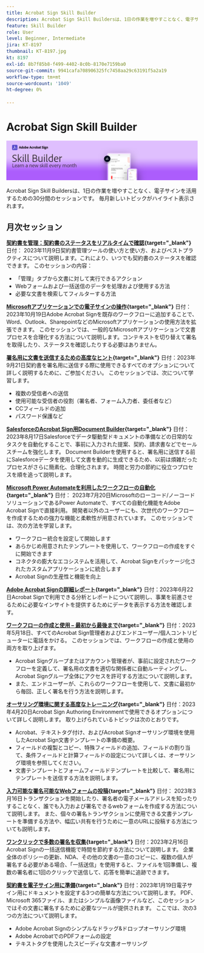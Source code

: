 ```yaml
---
title: Acrobat Sign Skill Builder
description: Acrobat Sign Skill Buildersは、1日の作業を増やすことなく、電子サインを活用するための30分間のセッションです
feature: Skill Builder
role: User
level: Beginner, Intermediate
jira: KT-8197
thumbnail: KT-8197.jpg
kt: 8197
exl-id: 8b7f85b8-f499-4402-8c0b-8170e7159ba0
source-git-commit: 9941cafa708906325fc7458aa29c63191f5a2a19
workflow-type: tm+mt
source-wordcount: '1049'
ht-degree: 0%

---
```


# Acrobat Sign Skill Builder

![スキルビルダーバナー](../assets/SB_Hero.png)

Acrobat Sign Skill Buildersは、1日の作業を増やすことなく、電子サインを活用するための30分間のセッションです。 毎月新しいトピックがハイライト表示されます。

## 月次セッション

**[契約書を管理：契約書のステータスをリアルタイムで確認](https://teamwork.adobe.com/adobe-sign-skill-builder/attendease/networking/experience/aad26d3c-699b-4d99-a272-30bcbfbc1bf2/e1b6dd21-c94a-4c1b-9eeb-abec464e3cbd){target="_blank"}**
日付： 2023年11月9日契約書管理ツールの使い方と使い方、およびベストプラクティスについて説明します。これにより、いつでも契約書のステータスを確認できます。 このセッションの内容：

* 「管理」タブから文書に対して実行できるアクション
* Webフォームおよび一括送信のデータを処理および使用する方法
* 必要な文書を検索してフィルターする方法

**[Microsoftアプリケーションでの電子サインの操作](https://teamwork.adobe.com/adobe-sign-skill-builder/attendease/networking/experience/7c88319e-04b7-4560-aad3-ba288d5cfc76/3bd16192-c4c9-4d66-9b1c-575ddcc3c6bb){target="_blank"}**
日付： 2023年10月19日Adobe Acrobat Signを既存のワークフローに追加することで、Word、Outlook、SharepointなどのMicrosoftアプリケーションの使用方法を拡張できます。 このセッションでは、一般的なMicrosoftアプリケーションで文書プロセスを合理化する方法について説明します。コンテキストを切り替えて署名を取得したり、ステータスを確認したりする必要はありません。

**[署名用に文書を送信するための高度なヒント](https://teamwork.adobe.com/adobe-sign-skill-builder/attendease/networking/experience/d326c8ab-3173-4c95-9e5a-0afeff4ce006/4bae4b11-516b-4e50-8f10-d116538fd710){target="_blank"}**
日付：2023年9月21日契約書を署名用に送信する際に使用できるすべてのオプションについて詳しく説明するために、ご参加ください。 このセッションでは、次について学習します。

* 複数の受信者への送信
* 使用可能な受信者の役割（署名者、フォーム入力者、委任者など）
* CCフィールドの追加
* パスワード保護など

**[SalesforceのAcrobat Sign用Document Builder](https://teamwork.adobe.com/adobe-sign-skill-builder/attendease/networking/experience/4c4e8632-ba24-445f-a567-a9e76429bdf5/0a2f68ed-9a21-4911-9e38-15943c0e3f9a){target="_blank"}**
日付： 2023年8月17日Salesforceでデータ駆動型ドキュメントの準備などの日常的なタスクを自動化することで、事前に入力された提案、契約、請求書などでセールスチームを強化します。 Document Builderを使用すると、署名用に送信する前にSalesforceデータを使用して文書を動的に生成できるため、以前は煩雑だったプロセスがさらに簡素化、合理化されます。 時間と労力の節約に役立つプロセスを順を追って説明します。

**[Microsoft Power Automateを利用したワークフローの自動化](https://teamwork.adobe.com/adobe-sign-skill-builder/attendease/networking/experience/8409ba8b-e4ee-4e99-80cc-33902027b80e/307d147e-4b85-4330-81af-5929f0dc5ae4){target="_blank"}**
日付： 2023年7月20日Microsoftのローコード/ノーコードソリューションであるPower Automateで、すべての自動化機能をAdobe Acrobat Signで直接利用。 開発者以外のユーザーにも、次世代のワークフローを作成するための強力な機能と柔軟性が用意されています。 このセッションでは、次の方法を学習します。

* ワークフロー統合を設定して開始します
* あらかじめ用意されたテンプレートを使用して、ワークフローの作成をすぐに開始できます
* コネクタの膨大なエコシステムを活用して、Acrobat Signをパッケージ化されたカスタムアプリケーションに統合します
* Acrobat Signの生産性と機能を向上

**[Adobe Acrobat Signの詳細レポート](https://adobe-sign-skill-builder.joinus.adobeevents.com/attendease/networking/experience/fa28b18d-ab38-47d4-8ae8-3e0161550bd3/60081eb2-f8a3-45b6-9d75-4f3a53b4c53a){target="_blank"}**
日付：2023年6月22日Acrobat Signで利用できる分析とレポートについて説明し、事業を前進させるために必要なインサイトを提供するためにデータを表示する方法を確認します。

**[ワークフローの作成と使用 – 最初から最後まで](https://teamwork.adobe.com/adobe-sign-skill-builder/attendease/networking/experience/0fc7ccc5-eb36-47f0-a0d3-1fa3648c8fcf/42a9bbad-0a54-4c8c-8002-597d549600fe){target="_blank"}**
日付：2023年5月18日、すべてのAcrobat Sign管理者およびエンドユーザー/個人コントリビューターに電話をかける。 このセッションでは、ワークフローの作成と使用の両方を取り上げます。

* Acrobat Signグループまたはアカウント管理者が、事前に設定されたワークフローを定義して、署名用の文書を適切な関係者に自動ルーティングし、Acrobat Signグループ全体にアクセスを許可する方法について説明します。
* また、エンドユーザーが、これらのワークフローを使用して、文書に最初から毎回、正しく署名を行う方法を説明します。

**[オーサリング環境に関する高度なトレーニング](https://adobe-sign-skill-builder.joinus.adobeevents.com/attendease/networking/experience/30c06b3c-60f7-4293-9cd2-2544104d9140/85ffced9-7613-4382-b3a3-43ba227af5ba){target="_blank"}**
日付：2023年4月20日Acrobat Sign Authoring Environmentで使用できるオプションについて詳しく説明します。 取り上げられているトピックは次のとおりです。

* Acrobat、テキストタグ付け、およびAcrobat Signオーサリング環境を使用したAcrobat Sign文書テンプレートの準備の概要。
* フィールドの複製とコピー、特殊フィールドの追加、フィールドの割り当て、条件フィールドと計算フィールドの設定について詳しくは、オーサリング環境を参照してください。
* 文書テンプレートとフォームフィールドテンプレートを比較して、署名用にテンプレートを送信する方法を説明します。

**[入力可能な署名可能なWebフォームの投稿](https://adobe-sign-skill-builder.joinus.adobeevents.com/attendease/networking/experience/265580bf-245a-4751-9b51-c6877192d13a/9ae41cae-a53e-4b71-a748-2df0ee2e14c8){target="_blank"}**
日付： 2023年3月16日トランザクションを開始したり、署名者の電子メールアドレスを知ったりすることなく、誰でも入力および署名できるwebフォームを作成する方法について説明します。 また、個々の署名トランザクションに使用できる文書テンプレートを準備する方法や、幅広い共有を行うために一意のURLに投稿する方法についても説明します。

**[ワンクリックで多数の署名を収集](https://adobe-sign-skill-builder.joinus.adobeevents.com/attendease/networking/experience/552e5165-8762-4c73-9d41-8215d48a62cc/9d88acde-96fa-4d83-89e3-1296b94f4d90){target="_blank"}**
日付：2023年2月16日Acrobat Signの一括送信機能で時間を節約する方法について説明します。 企業全体のポリシーの更新、NDA、その他の文書の一意のコピーに、複数の個人が署名する必要がある場合、「一括送信」を使用すると、ファイルを1回準備し、複数の署名者に1回のクリックで送信して、応答を簡単に追跡できます。

**[契約書を電子サイン用に準備](https://adobe-sign-skill-builder.joinus.adobeevents.com/attendease/networking/experience/c08f6e7e-2ced-48b8-8245-548302fe2df3/15f504a9-3420-4372-83c8-168115f15cbb){target="_blank"}**
日付：2023年1月19日電子サイン用にドキュメントを設定する3つの簡単な方法について説明します。 PDF、Microsoft 365ファイル、またはシンプルな画像ファイルなど、このセッションではその文書に署名するために必要なツールが提供されます。 ここでは、次の3つの方法について説明します。

* Adobe Acrobat Signのシンプルなドラッグ&amp;ドロップオーサリング環境
* Adobe AcrobatでのPDFフォームの設定
* テキストタグを使用したスピーディな文書オーサリング